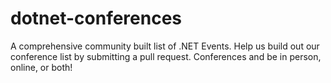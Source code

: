 # dotnet-conferences
A comprehensive community built list of .NET Events. Help us build out our conference list by submitting a pull request. Conferences and be in person, online, or both!

